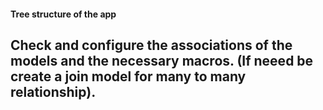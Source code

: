#### Tree structure of the app

## Check and configure the associations of the models and the necessary macros. (If neeed be create a join model for many to many relationship).